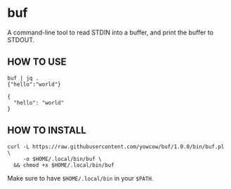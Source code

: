 buf
===

A command-line tool to read STDIN into a buffer, and print the buffer to STDOUT.

HOW TO USE
----------

```
buf | jq .
{"hello":"world"}

{
  "hello": "world"
}
```

HOW TO INSTALL
--------------

```
curl -L https://raw.githubusercontent.com/yowcow/buf/1.0.0/bin/buf.pl \
     -o $HOME/.local/bin/buf \
  && chmod +x $HOME/.local/bin/buf
```

Make sure to have `$HOME/.local/bin` in your `$PATH`.
